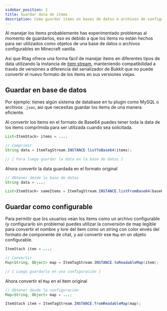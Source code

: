```yaml
---
sidebar_position: 2
title: Guardar data de items
description: Como guardar items en bases de datos o archivos de configuración
---
```


Al manejar los items probablemente has experimentado problemas al momento de guardarlos, eso es debido a que los items no están hechos para ser utilizados como objetos de una base de datos o archivos configurables en Minecraft vanilla.

Así que Rtag ofrece una forma fácil de manejar items en diferentes tipos de data utilizando la instancia de [item stream](feature/stream.md#itemtagstream), manteniendo compatibilidad a través de versiones a diferencia del serializador de Bukkit que no puede convertir el nuevo formato de los items en sus versiones viejas.

## Guardar en base de datos

Por ejemplo: tienes algún sistema de database en tu plugin como MySQL o archivos `.json`, así que necesitas guardar los items de una manera eficiente.

Al convertir los items en el formato de Base64 puedes tener toda la data de los items comprimida para ser utilizada cuando sea solicitada.

```java
List<ItemStack> items = ...;

// Comprimir
String data = ItemTagStream.INSTANCE.listToBase64(items);

// [ Para luego guardar la data en la base de datos ]
```

Ahora convertir la data guardada en el formato original

```java
// Obtener desde la base de datos
String data = ...;

List<ItemStack> sameItems = ItemTagStream.INSTANCE.listFromBase64(base64);
```

## Guardar como configurable

Para permitir que los usuarios vean los items como un archivo configurable (y configurarlo sin problema) puedes utilizar la conversión de map legible para convertir el nombre y lore del item como un string con color envés del formato de componente de chat, y así convertir ese `Map` en un objeto configurable.

```java
ItemStack item = ...;

// Convertir
Map<String, Object> map = ItemTagStream.INSTANCE.toReadableMap(item);

// [ Luego guardarlo en una configuración ]
```

Ahora convertir el `Map` en el item original

```java
// Obtener desde la configuración
Map<String, Object> map = ...;

ItemStack item = ItemTagStream.INSTANCE.fromReadableMap(map);
```